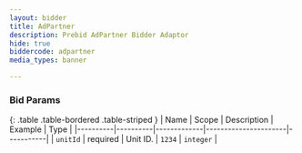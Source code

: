 ```yaml
---
layout: bidder
title: AdPartner
description: Prebid AdPartner Bidder Adaptor
hide: true
biddercode: adpartner
media_types: banner

---
```


### Bid Params

{: .table .table-bordered .table-striped }
| Name     | Scope    | Description | Example              | Type      |
|----------|----------|-------------|----------------------|-----------|
| `unitId` | required | Unit ID.    | `1234`               | `integer` | 
